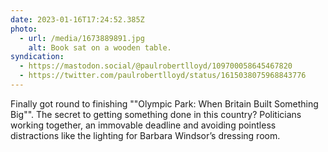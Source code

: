 ```yaml
---
date: 2023-01-16T17:24:52.385Z
photo:
  - url: /media/1673889891.jpg
    alt: Book sat on a wooden table.
syndication:
  - https://mastodon.social/@paulrobertlloyd/109700058645467820
  - https://twitter.com/paulrobertlloyd/status/1615038075968843776
---
```

Finally got round to finishing ""Olympic Park: When Britain Built Something Big"". The secret to getting something done in this country? Politicians working together, an immovable deadline and avoiding pointless distractions like the lighting for Barbara Windsor’s dressing room.
